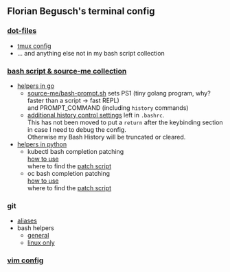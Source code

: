 ## Florian Begusch's terminal config

### [dot-files](https://github.com/diepfote/dot-files)
* [tmux config](https://github.com/diepfote/dot-files/blob/master/.tmux.conf)
* ... and anything else not in my bash script collection

### [bash script & source-me collection](https://github.com/diepfote/scripts)
* [helpers in go](https://github.com/diepfote/golang-tools)
  * [source-me/bash-prompt.sh](https://github.com/diepfote/scripts/blob/3f150c0519b5ab020ac565aa5eebd2f471d057a9/source-me/bash-prompt.sh)
    sets PS1 (tiny golang program, why? faster than a script -> fast REPL)  
    and PROMPT_COMMAND (including `history` commands)
  * [additional history control settings](https://github.com/diepfote/dot-files/blob/277ae930cbaa9a9261c176d8d4f7622d0ede4076/.bashrc#L6-L13) left in `.bashrc`.  
    This has not been moved to put a `return` after the keybinding section
    in case I need to debug the config.  
    Otherwise my Bash History will be truncated or cleared.
* [helpers in python](https://github.com/diepfote/python-tools)
  * kubectl bash completion patching  
    [how to use](https://github.com/diepfote/dot-files/blob/4e18b3dce989972213431b57d096b3b6ca10d3d0/.bashrc#L124)  
    where to find the [patch script](https://github.com/diepfote/python-tools/tree/master/kubectl-client)
  * oc bash completion patching  
    [how to use](https://github.com/diepfote/dot-files/blob/4e18b3dce989972213431b57d096b3b6ca10d3d0/.bashrc#L137)  
    where to find the [patch script](https://github.com/diepfote/python-tools/tree/master/oc-client)

### git
  * [aliases](https://github.com/diepfote/dot-files/blob/a2e4b1cc6bfe470d1c75760cb59665fec2b5c1ca/.gitconfig#L13)
  * bash helpers
    * [general](https://github.com/diepfote/scripts/blob/3ac0081bbf178b4f9e630513e51c87bd8eee7527/source-me/posix-compliant-shells.sh#L589)
    * [linux only](https://github.com/diepfote/scripts/blob/703963f7ace80a5b61e182b09cb0884e547be436/source-me/linux/posix-compliant-shells.sh#L179)

### [vim config](https://github.com/diepfote/vim-config)

